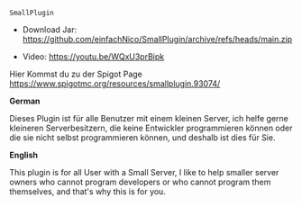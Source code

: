 `SmallPlugin`

- Download Jar:
https://github.com/einfachNico/SmallPlugin/archive/refs/heads/main.zip

- Video: https://youtu.be/WQxU3prBipk

Hier Kommst du zu der Spigot Page
https://www.spigotmc.org/resources/smallplugin.93074/


**German**

Dieses Plugin ist für alle Benutzer mit einem kleinen Server, ich helfe gerne kleineren Serverbesitzern, die keine Entwickler programmieren können
oder die sie nicht selbst programmieren können, und deshalb ist dies für Sie.



**English**

This plugin is for all User with a Small Server, I like to help smaller server owners who cannot program developers
or who cannot program them themselves, and that's why this is for you.
